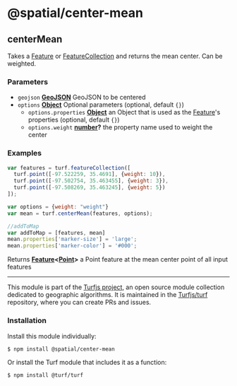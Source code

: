 # @spatial/center-mean

<!-- Generated by documentation.js. Update this documentation by updating the source code. -->

## centerMean

Takes a [Feature][1] or [FeatureCollection][2] and returns the mean center. Can be weighted.

### Parameters

-   `geojson` **[GeoJSON][3]** GeoJSON to be centered
-   `options` **[Object][4]** Optional parameters (optional, default `{}`)
    -   `options.properties` **[Object][4]** an Object that is used as the [Feature][1]'s properties (optional, default `{}`)
    -   `options.weight` **[number][5]?** the property name used to weight the center

### Examples

```javascript
var features = turf.featureCollection([
  turf.point([-97.522259, 35.4691], {weight: 10}),
  turf.point([-97.502754, 35.463455], {weight: 3}),
  turf.point([-97.508269, 35.463245], {weight: 5})
]);

var options = {weight: "weight"}
var mean = turf.centerMean(features, options);

//addToMap
var addToMap = [features, mean]
mean.properties['marker-size'] = 'large';
mean.properties['marker-color'] = '#000';
```

Returns **[Feature][6]&lt;[Point][7]>** a Point feature at the mean center point of all input features

[1]: https://tools.ietf.org/html/rfc7946#section-3.2

[2]: https://tools.ietf.org/html/rfc7946#section-3.3

[3]: https://tools.ietf.org/html/rfc7946#section-3

[4]: https://developer.mozilla.org/docs/Web/JavaScript/Reference/Global_Objects/Object

[5]: https://developer.mozilla.org/docs/Web/JavaScript/Reference/Global_Objects/Number

[6]: https://tools.ietf.org/html/rfc7946#section-3.2

[7]: https://tools.ietf.org/html/rfc7946#section-3.1.2

<!-- This file is automatically generated. Please don't edit it directly:
if you find an error, edit the source file (likely index.js), and re-run
./scripts/generate-readmes in the turf project. -->

---

This module is part of the [Turfjs project](http://turfjs.org/), an open source
module collection dedicated to geographic algorithms. It is maintained in the
[Turfjs/turf](https://github.com/Turfjs/turf) repository, where you can create
PRs and issues.

### Installation

Install this module individually:

```sh
$ npm install @spatial/center-mean
```

Or install the Turf module that includes it as a function:

```sh
$ npm install @turf/turf
```
